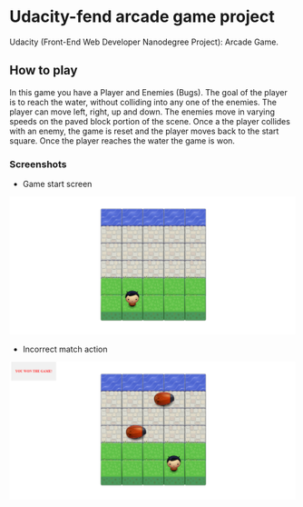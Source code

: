 # Udacity-fend arcade game project

Udacity (Front-End Web Developer Nanodegree Project): Arcade Game.

## How to play

In this game you have a Player and Enemies (Bugs). The goal of the player is to reach the water, without colliding into any one of the enemies. The player can move left, right, up and down. The enemies move in varying speeds on the paved block portion of the scene. Once a the player collides with an enemy, the game is reset and the player moves back to the start square. Once the player reaches the water the game is won.

### Screenshots

-   Game start screen

![Start Screen](screenshots/start-game.png "start screen")

-   Incorrect match action

![Won Game](screenshots/won-game.png "Won Game")